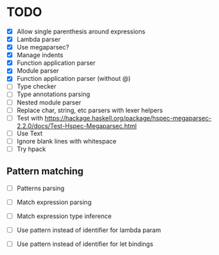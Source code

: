 # TODO
  - [X] Allow single parenthesis around expressions
  - [X] Lambda parser
  - [X] Use megaparsec?
  - [X] Manage indents
  - [X] Function application parser
  - [X] Module parser
  - [X] Function application parser (without @)
  - [ ] Type checker
  - [ ] Type annotations parsing
  - [ ] Nested module parser
  - [ ] Replace char, string, etc parsers with lexer helpers
  - [ ] Test with https://hackage.haskell.org/package/hspec-megaparsec-2.2.0/docs/Test-Hspec-Megaparsec.html
  - [ ] Use Text
  - [ ] Ignore blank lines with whitespace
  - [ ] Try hpack

## Pattern matching
  - [ ] Patterns parsing
  - [ ] Match expression parsing
  - [ ] Match expression type inference
  - [ ] Use pattern instead of identifier for lambda param
  - [ ] Use pattern instead of identifier for let bindings

